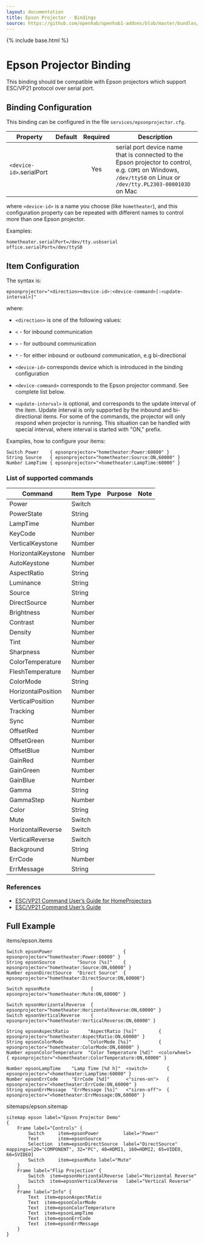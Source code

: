 ```yaml
---
layout: documentation
title: Epson Projector - Bindings
source: https://github.com/openhab/openhab1-addons/blob/master/bundles/binding/org.openhab.binding.epsonprojector/README.md
---
```


<!-- Attention authors: Do not edit directly. Please add your changes to the appropriate source repository -->

{% include base.html %}

# Epson Projector Binding

This binding should be compatible with Epson projectors which support ESC/VP21 protocol over serial port.

## Binding Configuration

This binding can be configured in the file `services/epsonprojector.cfg`.

| Property | Default | Required | Description |
|----------|---------|:--------:|-------------|
| `<device-id>`.serialPort | | Yes | serial port device name that is connected to the Epson projector to control, e.g. `COM1` on Windows, `/dev/ttyS0` on Linux or `/dev/tty.PL2303-0000103D` on Mac |

where `<device-id>` is a name you choose (like `hometheater`), and this configuration property can be repeated with different names to control more than one Epson projector.

Examples:

```
hometheater.serialPort=/dev/tty.usbserial
office.serialPort=/dev/ttyS0
```

## Item Configuration

The syntax is:

```
epsonprojector="<direction><device-id>:<device-command>[:<update-interval>]"
```

where:

* `<direction>` is one of the following values:
 * `<` - for inbound communication
 * `>` - for outbound communication
 * `*` - for either inbound or outbound communication, e.g bi-directional

* `<device-id>` corresponds device which is introduced in the binding configuration

* `<device-command>` corresponds to the Epson projector command. See complete list below.

* `<update-interval>` is optional, and corresponds to the update interval of the item. Update interval is only supported by the inbound and bi-directional items. For some of the commands, the projector will only respond when projector is running. This situation can be handled with special interval, where interval is started with "ON," prefix. 

Examples, how to configure your items:

```
Switch Power    { epsonprojector="hometheater:Power:60000" }
String Source   { epsonprojector="hometheater:Source:ON,60000" }
Number LampTime { epsonprojector="<hometheater:LampTime:60000" }
```

### List of supported commands

| Command       | Item Type           | Purpose  | Note  |
| ------------- | ------------------- | -------- | ----- |
| Power | Switch |  |  | 
| PowerState | String |  |  | 
| LampTime | Number |  |  | 
| KeyCode | Number |  |  | 
| VerticalKeystone | Number |  |  | 
| HorizontalKeystone | Number |  |  | 
| AutoKeystone | Number |  |  | 
| AspectRatio | String |  |  | 
| Luminance | String |  |  | 
| Source | String |  |  | 
| DirectSource | Number |  |  | 
| Brightness | Number |  |  | 
| Contrast | Number |  |  | 
| Density | Number |  |  | 
| Tint | Number |  |  | 
| Sharpness | Number |  |  | 
| ColorTemperature | Number |  |  | 
| FleshTemperature | Number |  |  | 
| ColorMode | String |  |  | 
| HorizontalPosition | Number |  |  | 
| VerticalPosition | Number |  |  | 
| Tracking | Number |  |  | 
| Sync | Number |  |  | 
| OffsetRed | Number |  |  | 
| OffsetGreen | Number |  |  | 
| OffsetBlue | Number |  |  | 
| GainRed | Number |  |  | 
| GainGreen | Number |  |  | 
| GainBlue | Number |  |  | 
| Gamma | String |  |  | 
| GammaStep | Number |  |  | 
| Color | String |  |  | 
| Mute | Switch |  |  | 
| HorizontalReverse | Switch |  |  | 
| VerticalReverse | Switch |  |  | 
| Background | String |  |  | 
| ErrCode | Number |  |  | 
| ErrMessage | String |  |  | 

### References

* [ESC/VP21 Command User’s Guide for HomeProjectors](http://files.support.epson.com/pdf/pltw1_/pltw1_cm.pdf)
* [ESC/VP21 Command User’s Guide](ftp://download.epson-europe.com/pub/download/3756/epson375633eu.xlsx)

## Full Example

items/epson.items

```
Switch epsonPower                          { epsonprojector="hometheater:Power:60000" }
String epsonSource        "Source [%s]"    { epsonprojector="hometheater:Source:ON,60000" }
Number epsonDirectSource  "Direct Source"  { epsonprojector="hometheater:DirectSource:ON,60000"}

Switch epsonMute               { epsonprojector="hometheater:Mute:ON,60000" }

Switch epsonHorizontalReverse  { epsonprojector="hometheater:HorizontalReverse:ON,60000" }
Switch epsonVerticalReverse    { epsonprojector="hometheater:VerticalReverse:ON,60000" }

String epsonAspectRatio       "AspectRatio [%s]"        { epsonprojector="hometheater:AspectRatio:ON,60000" }
String epsonColorMode         "ColorMode [%s]"          { epsonprojector="hometheater:ColorMode:ON,60000" }
Number epsonColorTemperature  "Color Temperature [%d]"  <colorwheel>   { epsonprojector="<hometheater:ColorTemperature:ON,60000" }

Number epsonLampTime    "Lamp Time [%d h]"  <switch>       { epsonprojector="<hometheater:LampTime:60000" }
Number epsonErrCode     "ErrCode [%d]"      <"siren-on">   { epsonprojector="<hometheater:ErrCode:ON,60000" }
String epsonErrMessage  "ErrMessage [%s]"   <"siren-off">  { epsonprojector="<hometheater:ErrMessage:ON,60000" }
```

sitemaps/epson.sitemap

```
sitemap epson label="Epson Projector Demo"
{
    Frame label="Controls" {
        Switch     item=epsonPower         label="Power"
        Text       item=epsonSource
        Selection  item=epsonDirectSource  label="DirectSource" mappings=[20="COMPONENT", 32="PC", 48=HDMI1, 160=HDMI2, 65=VIDEO, 66=SVIDEO]
        Switch     item=epsonMute label="Mute"
    }
    Frame label="Flip Projection" {
        Switch  item=epsonHorizontalReverse label="Horizontal Reverse"
        Switch  item=epsonVerticalReverse   label="Vertical Reverse"
    }
    Frame label="Info" {
        Text  item=epsonAspectRatio
        Text  item=epsonColorMode
        Text  item=epsonColorTemperature
        Text  item=epsonLampTime
        Text  item=epsonErrCode
        Text  item=epsonErrMessage
    }
}
```
